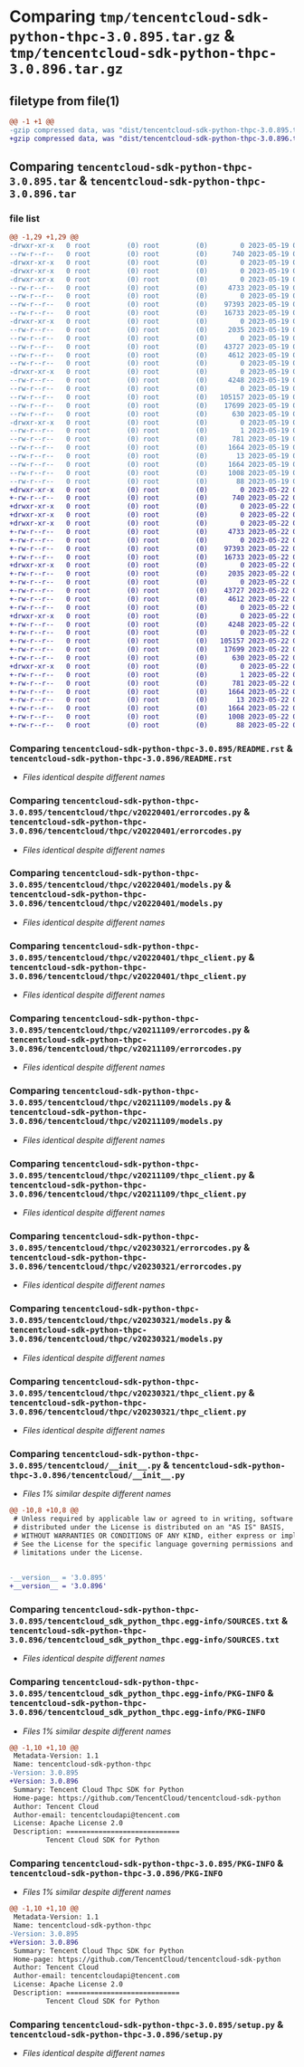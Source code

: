 # Comparing `tmp/tencentcloud-sdk-python-thpc-3.0.895.tar.gz` & `tmp/tencentcloud-sdk-python-thpc-3.0.896.tar.gz`

## filetype from file(1)

```diff
@@ -1 +1 @@
-gzip compressed data, was "dist/tencentcloud-sdk-python-thpc-3.0.895.tar", last modified: Fri May 19 03:02:16 2023, max compression
+gzip compressed data, was "dist/tencentcloud-sdk-python-thpc-3.0.896.tar", last modified: Mon May 22 00:34:28 2023, max compression
```

## Comparing `tencentcloud-sdk-python-thpc-3.0.895.tar` & `tencentcloud-sdk-python-thpc-3.0.896.tar`

### file list

```diff
@@ -1,29 +1,29 @@
-drwxr-xr-x   0 root         (0) root         (0)        0 2023-05-19 03:02:16.000000 tencentcloud-sdk-python-thpc-3.0.895/
--rw-r--r--   0 root         (0) root         (0)      740 2023-05-19 03:02:16.000000 tencentcloud-sdk-python-thpc-3.0.895/README.rst
-drwxr-xr-x   0 root         (0) root         (0)        0 2023-05-19 03:02:16.000000 tencentcloud-sdk-python-thpc-3.0.895/tencentcloud/
-drwxr-xr-x   0 root         (0) root         (0)        0 2023-05-19 03:02:16.000000 tencentcloud-sdk-python-thpc-3.0.895/tencentcloud/thpc/
-drwxr-xr-x   0 root         (0) root         (0)        0 2023-05-19 03:02:16.000000 tencentcloud-sdk-python-thpc-3.0.895/tencentcloud/thpc/v20220401/
--rw-r--r--   0 root         (0) root         (0)     4733 2023-05-19 03:02:16.000000 tencentcloud-sdk-python-thpc-3.0.895/tencentcloud/thpc/v20220401/errorcodes.py
--rw-r--r--   0 root         (0) root         (0)        0 2023-05-19 03:02:16.000000 tencentcloud-sdk-python-thpc-3.0.895/tencentcloud/thpc/v20220401/__init__.py
--rw-r--r--   0 root         (0) root         (0)    97393 2023-05-19 03:02:16.000000 tencentcloud-sdk-python-thpc-3.0.895/tencentcloud/thpc/v20220401/models.py
--rw-r--r--   0 root         (0) root         (0)    16733 2023-05-19 03:02:16.000000 tencentcloud-sdk-python-thpc-3.0.895/tencentcloud/thpc/v20220401/thpc_client.py
-drwxr-xr-x   0 root         (0) root         (0)        0 2023-05-19 03:02:16.000000 tencentcloud-sdk-python-thpc-3.0.895/tencentcloud/thpc/v20211109/
--rw-r--r--   0 root         (0) root         (0)     2035 2023-05-19 03:02:16.000000 tencentcloud-sdk-python-thpc-3.0.895/tencentcloud/thpc/v20211109/errorcodes.py
--rw-r--r--   0 root         (0) root         (0)        0 2023-05-19 03:02:16.000000 tencentcloud-sdk-python-thpc-3.0.895/tencentcloud/thpc/v20211109/__init__.py
--rw-r--r--   0 root         (0) root         (0)    43727 2023-05-19 03:02:16.000000 tencentcloud-sdk-python-thpc-3.0.895/tencentcloud/thpc/v20211109/models.py
--rw-r--r--   0 root         (0) root         (0)     4612 2023-05-19 03:02:16.000000 tencentcloud-sdk-python-thpc-3.0.895/tencentcloud/thpc/v20211109/thpc_client.py
--rw-r--r--   0 root         (0) root         (0)        0 2023-05-19 03:02:16.000000 tencentcloud-sdk-python-thpc-3.0.895/tencentcloud/thpc/__init__.py
-drwxr-xr-x   0 root         (0) root         (0)        0 2023-05-19 03:02:16.000000 tencentcloud-sdk-python-thpc-3.0.895/tencentcloud/thpc/v20230321/
--rw-r--r--   0 root         (0) root         (0)     4248 2023-05-19 03:02:16.000000 tencentcloud-sdk-python-thpc-3.0.895/tencentcloud/thpc/v20230321/errorcodes.py
--rw-r--r--   0 root         (0) root         (0)        0 2023-05-19 03:02:16.000000 tencentcloud-sdk-python-thpc-3.0.895/tencentcloud/thpc/v20230321/__init__.py
--rw-r--r--   0 root         (0) root         (0)   105157 2023-05-19 03:02:16.000000 tencentcloud-sdk-python-thpc-3.0.895/tencentcloud/thpc/v20230321/models.py
--rw-r--r--   0 root         (0) root         (0)    17699 2023-05-19 03:02:16.000000 tencentcloud-sdk-python-thpc-3.0.895/tencentcloud/thpc/v20230321/thpc_client.py
--rw-r--r--   0 root         (0) root         (0)      630 2023-05-19 03:02:16.000000 tencentcloud-sdk-python-thpc-3.0.895/tencentcloud/__init__.py
-drwxr-xr-x   0 root         (0) root         (0)        0 2023-05-19 03:02:16.000000 tencentcloud-sdk-python-thpc-3.0.895/tencentcloud_sdk_python_thpc.egg-info/
--rw-r--r--   0 root         (0) root         (0)        1 2023-05-19 03:02:16.000000 tencentcloud-sdk-python-thpc-3.0.895/tencentcloud_sdk_python_thpc.egg-info/dependency_links.txt
--rw-r--r--   0 root         (0) root         (0)      781 2023-05-19 03:02:16.000000 tencentcloud-sdk-python-thpc-3.0.895/tencentcloud_sdk_python_thpc.egg-info/SOURCES.txt
--rw-r--r--   0 root         (0) root         (0)     1664 2023-05-19 03:02:16.000000 tencentcloud-sdk-python-thpc-3.0.895/tencentcloud_sdk_python_thpc.egg-info/PKG-INFO
--rw-r--r--   0 root         (0) root         (0)       13 2023-05-19 03:02:16.000000 tencentcloud-sdk-python-thpc-3.0.895/tencentcloud_sdk_python_thpc.egg-info/top_level.txt
--rw-r--r--   0 root         (0) root         (0)     1664 2023-05-19 03:02:16.000000 tencentcloud-sdk-python-thpc-3.0.895/PKG-INFO
--rw-r--r--   0 root         (0) root         (0)     1008 2023-05-19 03:02:16.000000 tencentcloud-sdk-python-thpc-3.0.895/setup.py
--rw-r--r--   0 root         (0) root         (0)       88 2023-05-19 03:02:16.000000 tencentcloud-sdk-python-thpc-3.0.895/setup.cfg
+drwxr-xr-x   0 root         (0) root         (0)        0 2023-05-22 00:34:28.000000 tencentcloud-sdk-python-thpc-3.0.896/
+-rw-r--r--   0 root         (0) root         (0)      740 2023-05-22 00:34:28.000000 tencentcloud-sdk-python-thpc-3.0.896/README.rst
+drwxr-xr-x   0 root         (0) root         (0)        0 2023-05-22 00:34:28.000000 tencentcloud-sdk-python-thpc-3.0.896/tencentcloud/
+drwxr-xr-x   0 root         (0) root         (0)        0 2023-05-22 00:34:28.000000 tencentcloud-sdk-python-thpc-3.0.896/tencentcloud/thpc/
+drwxr-xr-x   0 root         (0) root         (0)        0 2023-05-22 00:34:28.000000 tencentcloud-sdk-python-thpc-3.0.896/tencentcloud/thpc/v20220401/
+-rw-r--r--   0 root         (0) root         (0)     4733 2023-05-22 00:34:28.000000 tencentcloud-sdk-python-thpc-3.0.896/tencentcloud/thpc/v20220401/errorcodes.py
+-rw-r--r--   0 root         (0) root         (0)        0 2023-05-22 00:34:28.000000 tencentcloud-sdk-python-thpc-3.0.896/tencentcloud/thpc/v20220401/__init__.py
+-rw-r--r--   0 root         (0) root         (0)    97393 2023-05-22 00:34:28.000000 tencentcloud-sdk-python-thpc-3.0.896/tencentcloud/thpc/v20220401/models.py
+-rw-r--r--   0 root         (0) root         (0)    16733 2023-05-22 00:34:28.000000 tencentcloud-sdk-python-thpc-3.0.896/tencentcloud/thpc/v20220401/thpc_client.py
+drwxr-xr-x   0 root         (0) root         (0)        0 2023-05-22 00:34:28.000000 tencentcloud-sdk-python-thpc-3.0.896/tencentcloud/thpc/v20211109/
+-rw-r--r--   0 root         (0) root         (0)     2035 2023-05-22 00:34:28.000000 tencentcloud-sdk-python-thpc-3.0.896/tencentcloud/thpc/v20211109/errorcodes.py
+-rw-r--r--   0 root         (0) root         (0)        0 2023-05-22 00:34:28.000000 tencentcloud-sdk-python-thpc-3.0.896/tencentcloud/thpc/v20211109/__init__.py
+-rw-r--r--   0 root         (0) root         (0)    43727 2023-05-22 00:34:28.000000 tencentcloud-sdk-python-thpc-3.0.896/tencentcloud/thpc/v20211109/models.py
+-rw-r--r--   0 root         (0) root         (0)     4612 2023-05-22 00:34:28.000000 tencentcloud-sdk-python-thpc-3.0.896/tencentcloud/thpc/v20211109/thpc_client.py
+-rw-r--r--   0 root         (0) root         (0)        0 2023-05-22 00:34:28.000000 tencentcloud-sdk-python-thpc-3.0.896/tencentcloud/thpc/__init__.py
+drwxr-xr-x   0 root         (0) root         (0)        0 2023-05-22 00:34:28.000000 tencentcloud-sdk-python-thpc-3.0.896/tencentcloud/thpc/v20230321/
+-rw-r--r--   0 root         (0) root         (0)     4248 2023-05-22 00:34:28.000000 tencentcloud-sdk-python-thpc-3.0.896/tencentcloud/thpc/v20230321/errorcodes.py
+-rw-r--r--   0 root         (0) root         (0)        0 2023-05-22 00:34:28.000000 tencentcloud-sdk-python-thpc-3.0.896/tencentcloud/thpc/v20230321/__init__.py
+-rw-r--r--   0 root         (0) root         (0)   105157 2023-05-22 00:34:28.000000 tencentcloud-sdk-python-thpc-3.0.896/tencentcloud/thpc/v20230321/models.py
+-rw-r--r--   0 root         (0) root         (0)    17699 2023-05-22 00:34:28.000000 tencentcloud-sdk-python-thpc-3.0.896/tencentcloud/thpc/v20230321/thpc_client.py
+-rw-r--r--   0 root         (0) root         (0)      630 2023-05-22 00:34:28.000000 tencentcloud-sdk-python-thpc-3.0.896/tencentcloud/__init__.py
+drwxr-xr-x   0 root         (0) root         (0)        0 2023-05-22 00:34:28.000000 tencentcloud-sdk-python-thpc-3.0.896/tencentcloud_sdk_python_thpc.egg-info/
+-rw-r--r--   0 root         (0) root         (0)        1 2023-05-22 00:34:28.000000 tencentcloud-sdk-python-thpc-3.0.896/tencentcloud_sdk_python_thpc.egg-info/dependency_links.txt
+-rw-r--r--   0 root         (0) root         (0)      781 2023-05-22 00:34:28.000000 tencentcloud-sdk-python-thpc-3.0.896/tencentcloud_sdk_python_thpc.egg-info/SOURCES.txt
+-rw-r--r--   0 root         (0) root         (0)     1664 2023-05-22 00:34:28.000000 tencentcloud-sdk-python-thpc-3.0.896/tencentcloud_sdk_python_thpc.egg-info/PKG-INFO
+-rw-r--r--   0 root         (0) root         (0)       13 2023-05-22 00:34:28.000000 tencentcloud-sdk-python-thpc-3.0.896/tencentcloud_sdk_python_thpc.egg-info/top_level.txt
+-rw-r--r--   0 root         (0) root         (0)     1664 2023-05-22 00:34:28.000000 tencentcloud-sdk-python-thpc-3.0.896/PKG-INFO
+-rw-r--r--   0 root         (0) root         (0)     1008 2023-05-22 00:34:28.000000 tencentcloud-sdk-python-thpc-3.0.896/setup.py
+-rw-r--r--   0 root         (0) root         (0)       88 2023-05-22 00:34:28.000000 tencentcloud-sdk-python-thpc-3.0.896/setup.cfg
```

### Comparing `tencentcloud-sdk-python-thpc-3.0.895/README.rst` & `tencentcloud-sdk-python-thpc-3.0.896/README.rst`

 * *Files identical despite different names*

### Comparing `tencentcloud-sdk-python-thpc-3.0.895/tencentcloud/thpc/v20220401/errorcodes.py` & `tencentcloud-sdk-python-thpc-3.0.896/tencentcloud/thpc/v20220401/errorcodes.py`

 * *Files identical despite different names*

### Comparing `tencentcloud-sdk-python-thpc-3.0.895/tencentcloud/thpc/v20220401/models.py` & `tencentcloud-sdk-python-thpc-3.0.896/tencentcloud/thpc/v20220401/models.py`

 * *Files identical despite different names*

### Comparing `tencentcloud-sdk-python-thpc-3.0.895/tencentcloud/thpc/v20220401/thpc_client.py` & `tencentcloud-sdk-python-thpc-3.0.896/tencentcloud/thpc/v20220401/thpc_client.py`

 * *Files identical despite different names*

### Comparing `tencentcloud-sdk-python-thpc-3.0.895/tencentcloud/thpc/v20211109/errorcodes.py` & `tencentcloud-sdk-python-thpc-3.0.896/tencentcloud/thpc/v20211109/errorcodes.py`

 * *Files identical despite different names*

### Comparing `tencentcloud-sdk-python-thpc-3.0.895/tencentcloud/thpc/v20211109/models.py` & `tencentcloud-sdk-python-thpc-3.0.896/tencentcloud/thpc/v20211109/models.py`

 * *Files identical despite different names*

### Comparing `tencentcloud-sdk-python-thpc-3.0.895/tencentcloud/thpc/v20211109/thpc_client.py` & `tencentcloud-sdk-python-thpc-3.0.896/tencentcloud/thpc/v20211109/thpc_client.py`

 * *Files identical despite different names*

### Comparing `tencentcloud-sdk-python-thpc-3.0.895/tencentcloud/thpc/v20230321/errorcodes.py` & `tencentcloud-sdk-python-thpc-3.0.896/tencentcloud/thpc/v20230321/errorcodes.py`

 * *Files identical despite different names*

### Comparing `tencentcloud-sdk-python-thpc-3.0.895/tencentcloud/thpc/v20230321/models.py` & `tencentcloud-sdk-python-thpc-3.0.896/tencentcloud/thpc/v20230321/models.py`

 * *Files identical despite different names*

### Comparing `tencentcloud-sdk-python-thpc-3.0.895/tencentcloud/thpc/v20230321/thpc_client.py` & `tencentcloud-sdk-python-thpc-3.0.896/tencentcloud/thpc/v20230321/thpc_client.py`

 * *Files identical despite different names*

### Comparing `tencentcloud-sdk-python-thpc-3.0.895/tencentcloud/__init__.py` & `tencentcloud-sdk-python-thpc-3.0.896/tencentcloud/__init__.py`

 * *Files 1% similar despite different names*

```diff
@@ -10,8 +10,8 @@
 # Unless required by applicable law or agreed to in writing, software
 # distributed under the License is distributed on an "AS IS" BASIS,
 # WITHOUT WARRANTIES OR CONDITIONS OF ANY KIND, either express or implied.
 # See the License for the specific language governing permissions and
 # limitations under the License.
 
 
-__version__ = '3.0.895'
+__version__ = '3.0.896'
```

### Comparing `tencentcloud-sdk-python-thpc-3.0.895/tencentcloud_sdk_python_thpc.egg-info/SOURCES.txt` & `tencentcloud-sdk-python-thpc-3.0.896/tencentcloud_sdk_python_thpc.egg-info/SOURCES.txt`

 * *Files identical despite different names*

### Comparing `tencentcloud-sdk-python-thpc-3.0.895/tencentcloud_sdk_python_thpc.egg-info/PKG-INFO` & `tencentcloud-sdk-python-thpc-3.0.896/tencentcloud_sdk_python_thpc.egg-info/PKG-INFO`

 * *Files 1% similar despite different names*

```diff
@@ -1,10 +1,10 @@
 Metadata-Version: 1.1
 Name: tencentcloud-sdk-python-thpc
-Version: 3.0.895
+Version: 3.0.896
 Summary: Tencent Cloud Thpc SDK for Python
 Home-page: https://github.com/TencentCloud/tencentcloud-sdk-python
 Author: Tencent Cloud
 Author-email: tencentcloudapi@tencent.com
 License: Apache License 2.0
 Description: ============================
         Tencent Cloud SDK for Python
```

### Comparing `tencentcloud-sdk-python-thpc-3.0.895/PKG-INFO` & `tencentcloud-sdk-python-thpc-3.0.896/PKG-INFO`

 * *Files 1% similar despite different names*

```diff
@@ -1,10 +1,10 @@
 Metadata-Version: 1.1
 Name: tencentcloud-sdk-python-thpc
-Version: 3.0.895
+Version: 3.0.896
 Summary: Tencent Cloud Thpc SDK for Python
 Home-page: https://github.com/TencentCloud/tencentcloud-sdk-python
 Author: Tencent Cloud
 Author-email: tencentcloudapi@tencent.com
 License: Apache License 2.0
 Description: ============================
         Tencent Cloud SDK for Python
```

### Comparing `tencentcloud-sdk-python-thpc-3.0.895/setup.py` & `tencentcloud-sdk-python-thpc-3.0.896/setup.py`

 * *Files identical despite different names*

